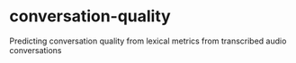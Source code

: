 # conversation-quality
Predicting conversation quality from lexical metrics from transcribed audio conversations
